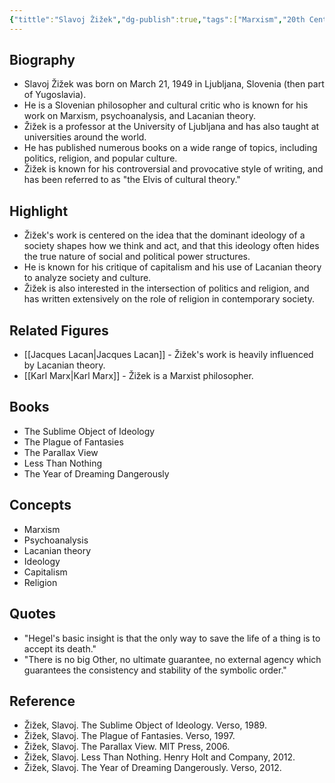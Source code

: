 ```yaml
---
{"tittle":"Slavoj Žižek","dg-publish":true,"tags":["Marxism","20th Century","contemporary-era","Slovenian","existentialists","humanists","logicians","metaphysicians","social_political","philosophers-of-language","philosophers-of-mind","philosophers-of-religion","philosophers-of-science","politic","figures"],"born-date":1949,"keywords":"Slavoj Žižek, Slovenian philosopher, Marxism, psychoanalysis, Lacanian theory","aliases":"The Elvis of cultural theory","permalink":"/philosophers/contemporary-era/slavoj-zizek/","dgPassFrontmatter":true}
---
```



## Biography

-   Slavoj Žižek was born on March 21, 1949 in Ljubljana, Slovenia (then part of Yugoslavia).
-   He is a Slovenian philosopher and cultural critic who is known for his work on Marxism, psychoanalysis, and Lacanian theory.
-   Žižek is a professor at the University of Ljubljana and has also taught at universities around the world.
-   He has published numerous books on a wide range of topics, including politics, religion, and popular culture.
-   Žižek is known for his controversial and provocative style of writing, and has been referred to as "the Elvis of cultural theory."

## Highlight

-   Žižek's work is centered on the idea that the dominant ideology of a society shapes how we think and act, and that this ideology often hides the true nature of social and political power structures.
-   He is known for his critique of capitalism and his use of Lacanian theory to analyze society and culture.
-   Žižek is also interested in the intersection of politics and religion, and has written extensively on the role of religion in contemporary society.

## Related Figures

-   [[Jacques Lacan\|Jacques Lacan]] - Žižek's work is heavily influenced by Lacanian theory.
-   [[Karl Marx\|Karl Marx]] - Žižek is a Marxist philosopher.

## Books

-   The Sublime Object of Ideology
-   The Plague of Fantasies
-   The Parallax View
-   Less Than Nothing
-   The Year of Dreaming Dangerously

## Concepts

-   Marxism
-   Psychoanalysis
-   Lacanian theory
-   Ideology
-   Capitalism
-   Religion

## Quotes

-   "Hegel's basic insight is that the only way to save the life of a thing is to accept its death."
-   "There is no big Other, no ultimate guarantee, no external agency which guarantees the consistency and stability of the symbolic order."

## Reference

-   Žižek, Slavoj. The Sublime Object of Ideology. Verso, 1989.
-   Žižek, Slavoj. The Plague of Fantasies. Verso, 1997.
-   Žižek, Slavoj. The Parallax View. MIT Press, 2006.
-   Žižek, Slavoj. Less Than Nothing. Henry Holt and Company, 2012.
-   Žižek, Slavoj. The Year of Dreaming Dangerously. Verso, 2012.